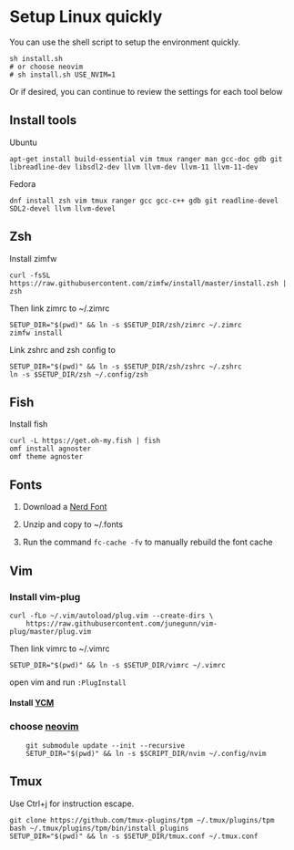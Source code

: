 # Setup Linux quickly 

You can use the shell script to setup the environment quickly.

```shell
sh install.sh 
# or choose neovim
# sh install.sh USE_NVIM=1 
```
Or if desired, you can continue to review the settings for each tool below

## Install tools 
Ubuntu
```shell
apt-get install build-essential vim tmux ranger man gcc-doc gdb git libreadline-dev libsdl2-dev llvm llvm-dev llvm-11 llvm-11-dev
```
Fedora
```shell
dnf install zsh vim tmux ranger gcc gcc-c++ gdb git readline-devel SDL2-devel llvm llvm-devel
```

## Zsh
Install zimfw

```shell
curl -fsSL https://raw.githubusercontent.com/zimfw/install/master/install.zsh | zsh

```

Then link zimrc to ~/.zimrc
```shell
SETUP_DIR="$(pwd)" && ln -s $SETUP_DIR/zsh/zimrc ~/.zimrc
zimfw install
```
Link zshrc and zsh config to
```shell
SETUP_DIR="$(pwd)" && ln -s $SETUP_DIR/zsh/zshrc ~/.zshrc
ln -s $SETUP_DIR/zsh ~/.config/zsh
```

## Fish
Install fish
```
curl -L https://get.oh-my.fish | fish
omf install agnoster
omf theme agnoster
```

## Fonts

1. Download a [Nerd Font](http://nerdfonts.com)

2. Unzip and copy to ~/.fonts

3. Run the command `fc-cache -fv` to manually rebuild the font cache

## Vim

### Install vim-plug
```shell
curl -fLo ~/.vim/autoload/plug.vim --create-dirs \
    https://raw.githubusercontent.com/junegunn/vim-plug/master/plug.vim
```
Then link vimrc to ~/.vimrc
```shell
SETUP_DIR="$(pwd)" && ln -s $SETUP_DIR/vimrc ~/.vimrc
```
open vim and run `:PlugInstall`
#### Install [YCM](https://github.com/ycm-core/YouCompleteMe)

### choose [neovim](https://github.com/Emin-stack/nvim)
```shell
    git submodule update --init --recursive
    SETUP_DIR="$(pwd)" && ln -s $SCRIPT_DIR/nvim ~/.config/nvim
```

## Tmux
Use Ctrl+j for instruction escape.
```shell
git clone https://github.com/tmux-plugins/tpm ~/.tmux/plugins/tpm
bash ~/.tmux/plugins/tpm/bin/install_plugins
SETUP_DIR="$(pwd)" && ln -s $SETUP_DIR/tmux.conf ~/.tmux.conf
```
